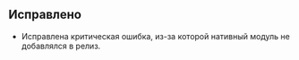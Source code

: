 ## Исправлено

- Исправлена критическая ошибка, из-за которой нативный модуль не добавлялся в релиз.
